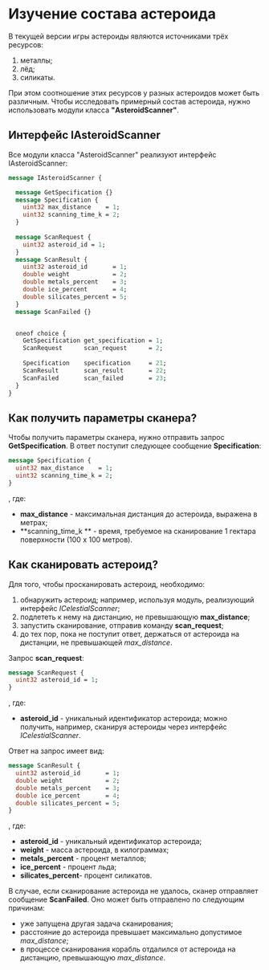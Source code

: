 # Изучение состава астероида
В текущей версии игры астероиды являются источниками трёх ресурсов:
1. металлы;
2. лёд;
3. силикаты.

При этом соотношение этих ресурсов у разных астероидов может быть различным. Чтобы исследовать примерный состав астероида, нужно использовать модули класса **"AsteroidScanner"**.

## Интерфейс IAsteroidScanner
Все модули класса "AsteroidScanner" реализуют интерфейс IAsteroidScanner:
```protobuf
message IAsteroidScanner {

  message GetSpecification {}
  message Specification {
    uint32 max_distance    = 1;
    uint32 scanning_time_k = 2;
  }
  
  message ScanRequest {
    uint32 asteroid_id = 1;
  }
  message ScanResult {
    uint32 asteroid_id       = 1;
    double weight            = 2;
    double metals_percent    = 3;
    double ice_percent       = 4;
    double silicates_percent = 5;
  }
  message ScanFailed {}


  oneof choice {
    GetSpecification get_specification = 1;
    ScanRequest      scan_request      = 2;
    
    Specification    specification     = 21;
    ScanResult       scan_result       = 22;
    ScanFailed       scan_failed       = 23;
  }
}
```

## Как получить параметры сканера?
Чтобы получить параметры сканера, нужно отправить запрос **GetSpecification**. В ответ поступит следующее сообщение **Specification**:
```protobuf
message Specification {
  uint32 max_distance    = 1;
  uint32 scanning_time_k = 2;
}
```
, где:
  * **max_distance** - максимальная дистанция до астероида, выражена в метрах;
  * **scanning_time_k ** - время, требуемое на сканирование 1 гектара поверхности (100 x 100 метров).

## Как сканировать астероид?
Для того, чтобы просканировать астероид, необходимо:
1. обнаружить астероид; например, используя модуль, реализующий интерфейс *ICelestialScanner*;
2. подлететь к нему на дистанцию, не превышающую **max_distance**;
3. запустить сканирование, отправив команду **scan_request**;
4. до тех пор, пока не поступит ответ, держаться от астероида на дистанции, не превышающей *max_distance*.

Запрос **scan_request**:
```protobuf
message ScanRequest {
  uint32 asteroid_id = 1;
}
```
, где:
  * **asteroid_id** - уникальный идентификатор астероида; можно получить, например, сканируя астероиды через интерфейс *ICelestialScanner*.

Ответ на запрос имеет вид:
```protobuf
message ScanResult {
  uint32 asteroid_id       = 1;
  double weight            = 2;
  double metals_percent    = 3;
  double ice_percent       = 4;
  double silicates_percent = 5;
}
```
, где:
  * **asteroid_id** - уникальный идентификатор астероида;
  * **weight** - масса астероида, в килограммах;
  * **metals_percent** - процент металлов;
  * **ice_percent** - процент льда;
  * **silicates_percent**- процент силикатов.

В случае, если сканирование астероида не удалось, сканер отправляет сообщение **ScanFailed**. Оно может быть отправлено по следующим причинам:
  * уже запущена другая задача сканирования;
  * расстояние до астероида превышает максимально допустимое *max_distance*;
  * в процессе сканирования корабль отдалился от астероида на дистанцию, превышающую *max_distance*.

